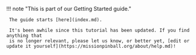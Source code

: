 !!! note "This is part of our Getting Started guide."

     The guide starts [here](index.md).

     It's been awhile since this tutorial has been updated. If you find anything that
     is no longer relevant, please let us know, or better yet, [edit or update it yourself](https://missionpinball.org/about/help.md)!
